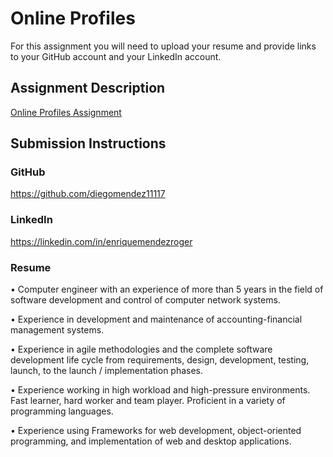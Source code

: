 # Online Profiles
For this assignment you will need to upload your resume and provide links to your GitHub account and your LinkedIn account.

## Assignment Description
[Online Profiles Assignment](https://education.launchcode.org/liftoff/modules/assignments/online-profiles)

## Submission Instructions
 
### GitHub
https://github.com/diegomendez11117

### LinkedIn
https://linkedin.com/in/enriquemendezroger

### Resume
•	Computer engineer with an experience of more than 5 years in the field of software development and control of computer network systems.

•	Experience in development and maintenance of accounting-financial management systems. 

•	Experience in agile methodologies and the complete software development life cycle from requirements, design, development, testing, launch, to the launch / implementation phases. 

•	Experience working in high workload and high-pressure environments. Fast learner, hard worker and team player. Proficient in a variety of programming languages. 

•	Experience using Frameworks for web development, object-oriented programming, and implementation of web and desktop applications.


